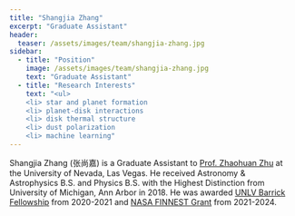 ```yaml
---
title: "Shangjia Zhang"
excerpt: "Graduate Assistant"
header:
  teaser: /assets/images/team/shangjia-zhang.jpg
sidebar:
  - title: "Position"
    image: /assets/images/team/shangjia-zhang.jpg
    text: "Graduate Assistant"
  - title: "Research Interests"
    text: "<ul>
    <li> star and planet formation
    <li> planet-disk interactions
    <li> disk thermal structure
    <li> dust polarization
    <li> machine learning"
---
```


Shangjia Zhang (张尚嘉) is a Graduate Assistant to [Prof. Zhaohuan Zhu](team/zhaohuan-zhu) at the University of Nevada, Las Vegas. He received Astronomy & Astrophysics B.S. and Physics B.S. with the Highest Distinction from University of Michigan, Ann Arbor in 2018. He was awarded [UNLV Barrick Fellowship](https://www.unlv.edu/announcement/graduate-college-announces-2020-21-fellowship-recipients) from 2020-2021 and [NASA FINNEST Grant](https://nspires.nasaprs.com/external/viewrepositorydocument/cmdocumentid=759880/solicitationId=%7BE16CD59F-29DD-06C0-8971-CE1A9C252FD4%7D/viewSolicitationDocument=1/ROSES19%20FINESST%20Planetary%20Science%20Selections%20(6%2030%202020).pdf) from 2021-2024.
